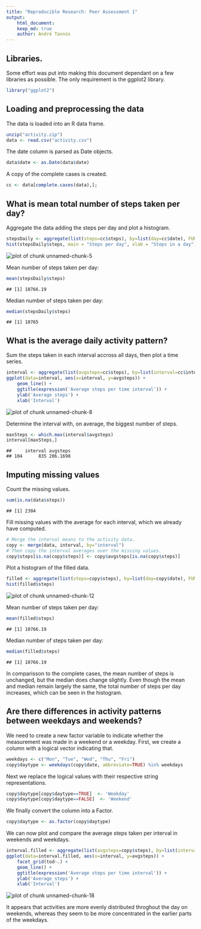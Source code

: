 ```yaml
---
title: "Reproducible Research: Peer Assessment 1"
output: 
    html_document:
    keep_md: true
    author: André Tannús
---
```


## Libraries.

Some effort was put into making this document dependant on a few libraries as possible.
The only requirement is the ggplot2 library.

```r
library("ggplot2")
```

## Loading and preprocessing the data

The data is loaded into an R data frame.

```r
unzip("activity.zip")
data <- read.csv("activity.csv")
```

The date column is parsed as Date objects.

```r
data$date <- as.Date(data$date)
```

A copy of the complete cases is created.

```r
cc <- data[complete.cases(data),];
```


## What is mean total number of steps taken per day?

Aggregate the data adding the steps per day and plot a histogram.

```r
stepsDaily <- aggregate(list(steps=cc$steps), by=list(day=cc$date), FUN=sum)
hist(stepsDaily$steps, main = "Steps per day", xlab = "Steps in a day")
```

![plot of chunk unnamed-chunk-5](figure/unnamed-chunk-5-1.png) 

Mean number of steps taken per day:

```r
mean(stepsDaily$steps)
```

```
## [1] 10766.19
```

Median number of steps taken per day:

```r
median(stepsDaily$steps)
```

```
## [1] 10765
```


## What is the average daily activity pattern?

Sum the steps taken in each interval accross all days, then plot a time series.

```r
interval <- aggregate(list(avgsteps=cc$steps), by=list(interval=cc$interval), FUN=mean)
ggplot(data=interval, aes(x=interval, y=avgsteps)) +
    geom_line() +
    ggtitle(expression('Average steps per time interval')) +
    ylab('Average steps') +
    xlab('Interval')
```

![plot of chunk unnamed-chunk-8](figure/unnamed-chunk-8-1.png) 

Determine the interval with, on average, the biggest number of steps.

```r
maxSteps <- which.max(interval$avgsteps)
interval[maxSteps,]
```

```
##     interval avgsteps
## 104      835 206.1698
```


## Imputing missing values

Count the missing values.

```r
sum(is.na(data$steps))
```

```
## [1] 2304
```


Fill missing values with the average for each interval, which we already have computed.

```r
# Merge the interval means to the activity data.
copy <- merge(data, interval, by="interval")
# Then copy the interval averages over the missing values.
copy$steps[is.na(copy$steps)] <- copy$avgsteps[is.na(copy$steps)]
```


Plot a histogram of the filled data.

```r
filled <- aggregate(list(steps=copy$steps), by=list(day=copy$date), FUN=sum)
hist(filled$steps)
```

![plot of chunk unnamed-chunk-12](figure/unnamed-chunk-12-1.png) 

Mean number of steps taken per day:

```r
mean(filled$steps)
```

```
## [1] 10766.19
```

Median number of steps taken per day:

```r
median(filled$steps)
```

```
## [1] 10766.19
```

In comparisson to the complete cases, the mean number of steps is unchanged, but the median does change slightly. Even though the mean and median remain largely the same, the total number of steps per day increases, which can be seen in the histogram.

## Are there differences in activity patterns between weekdays and weekends?

We need to create a new factor variable to indicate whether the measurement was made in a weekend or a weekday. First, we create a column with a logical vector indicating that.

```r
weekdays <- c("Mon", "Tue", "Wed", "Thu", "Fri")
copy$daytype <- weekdays(copy$date, abbreviate=TRUE) %in% weekdays
```

Next we replace the logical values with their respective string representations.

```r
copy$daytype[copy$daytype==TRUE]  <- 'Weekday'
copy$daytype[copy$daytype==FALSE]  <- 'Weekend'
```

We finally convert the column into a Factor.

```r
copy$daytype <- as.factor(copy$daytype)
```

We can now plot and compare the average steps taken per interval in weekends and weekdays.

```r
interval.filled <- aggregate(list(avgsteps=copy$steps), by=list(interval=copy$interval, tod=copy$daytype), FUN=mean)
ggplot(data=interval.filled, aes(x=interval, y=avgsteps)) +
    facet_grid(tod~.) +
    geom_line() +
    ggtitle(expression('Average steps per time interval')) +
    ylab('Average steps') +
    xlab('Interval')
```

![plot of chunk unnamed-chunk-18](figure/unnamed-chunk-18-1.png) 

It appears that activities are more evenly distributed throghout the day on weekends, whereas they seem to be more concentrated in the earlier parts of the weekdays.


